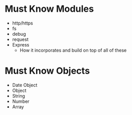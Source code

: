 # Must Know Modules
* http/https
* fs
* debug
* request
* Express
    * How it incorporates and build on top of all of these

# Must Know Objects
* Date Object
* Object
* String
* Number
* Array
